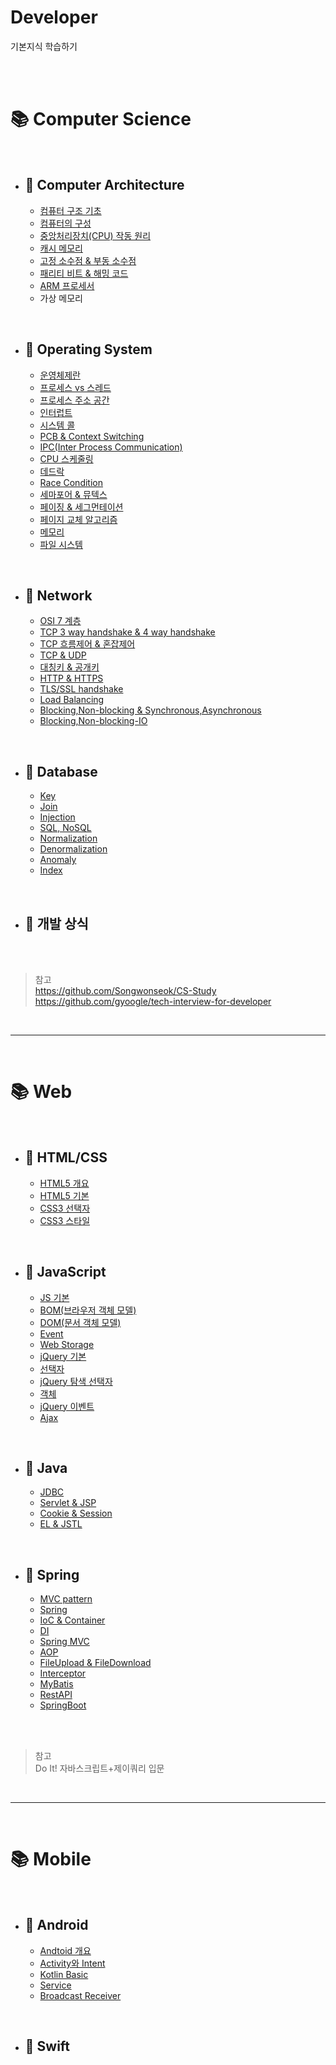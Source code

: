 # Developer

기본지식 학습하기

<br>

<br>

# 📚 Computer Science

<br>

- ## 📌 Computer Architecture

  - [컴퓨터 구조 기초](https://github.com/Talia2019/CS/blob/main/CA/%EC%BB%B4%ED%93%A8%ED%84%B0%EA%B5%AC%EC%A1%B0%EA%B8%B0%EC%B4%88.md)
  - [컴퓨터의 구성](https://github.com/Talia2019/CS/blob/main/CA/%EC%BB%B4%ED%93%A8%ED%84%B0%EC%9D%98%EA%B5%AC%EC%84%B1.md)
    <!-- 메모리구조 -->
  - [중앙처리장치(CPU) 작동 원리](https://github.com/Talia2019/CS/blob/main/CA/%EC%A4%91%EC%95%99%EC%B2%98%EB%A6%AC%EC%9E%A5%EC%B9%98%EC%9E%91%EB%8F%99%EC%9B%90%EB%A6%AC.md)
  - [캐시 메모리](https://github.com/Talia2019/CS/blob/main/CA/%EC%BA%90%EC%8B%9C%EB%A9%94%EB%AA%A8%EB%A6%AC.md)
  - [고정 소수점 & 부동 소수점](https://github.com/Talia2019/CS/blob/main/CA/%EA%B3%A0%EC%A0%95%EC%86%8C%EC%88%98%EC%A0%90_%EB%B6%80%EB%8F%99%EC%86%8C%EC%88%98%EC%A0%90.md)
  - [패리티 비트 & 해밍 코드](https://github.com/Talia2019/CS/blob/main/CA/%ED%8C%A8%EB%A6%AC%ED%8B%B0%EB%B9%84%ED%8A%B8_%ED%95%B4%EB%B0%8D%EC%BD%94%EB%93%9C.md)
  - [ARM 프로세서](https://github.com/Talia2019/CS/blob/main/CA/ARM%ED%94%84%EB%A1%9C%EC%84%B8%EC%84%9C.md)
  - 가상 메모리

<br>

- ## 📌 Operating System

  - [운영체제란](OS/운영체제란.md)
  - [프로세스 vs 스레드](OS/프로세스스레드.md)
  - [프로세스 주소 공간](OS/프로세스주소공간.md)
  - [인터럽트](OS/인터럽트.md)
  - [시스템 콜](OS/시스템콜.md)
  - [PCB & Context Switching](OS/PCB&CS.md)
  - [IPC(Inter Process Communication)](OS/IPC.md)
  - [CPU 스케줄링](OS/CPU스케줄링.md)
  - [데드락](OS/DeadLock&Starvation.md)
  - [Race Condition](OS/RaceCondition.md)
  - [세마포어 & 뮤텍스](OS/Semaphor&Mutex.md)
  - [페이징 & 세그먼테이션](OS/PagingSegmentation.md)
  - [페이지 교체 알고리즘](OS/PageReplacementAlgorithm.md)
  - [메모리](OS/Memory.md)
  - [파일 시스템](OS/FileSystem.md)

<br>

- ## 📌 Network

  - [OSI 7 계층](Network/OSI7.md)
  - [TCP 3 way handshake & 4 way handshake](Network/TCPhandshake.md)
  - [TCP 흐름제어 & 혼잡제어](Network/TCPIPControl.md)
  - [TCP & UDP](Network/UDP.md)
  - [대칭키 & 공개키](Network/대칭키공개키.md)
  - [HTTP & HTTPS](Network/HTTP&HTTPS.md)
  - [TLS/SSL handshake](Network/TSL&SSL.md)
  - [Load Balancing](Network/LoadBalancing.md)
  - [Blocking,Non-blocking & Synchronous,Asynchronous](Network/Blocking&NonBlocking.md)
  - [Blocking,Non-blocking-IO](CS/Network/Blocking&NonBlickingIO.md)

<!-- <br>
- ## 📌 Artificial Intelligence
  - [인공지능 기초](AI/AI기초.md)
<br> -->

<br>

- ## 📌 Database

  - [Key](CS/DB/Key.md)
  - [Join](CS/DB/Join.md)
  - [Injection](CS/DB/Injection.md)
  - [SQL, NoSQL](CS/DB/SqlNoSql.md)
  - [Normalization](CS/DB/Normalization.md)
  - [Denormalization](CS/DB/Denormalization.md)
  - [Anomaly](CS/DB/Anomaly.md)
  - [Index](CS/DB/Index.md)

<br>

- ## 📌 개발 상식

<br>

<br>

> 참고  
> https://github.com/Songwonseok/CS-Study  
> https://github.com/gyoogle/tech-interview-for-developer

<br>

---

<br>

# 📚 Web

<br>

- ## 📌 HTML/CSS

  - [HTML5 개요](https://github.com/Talia2019/Web/blob/main/HTML_CSS/HTML5%20%EA%B0%9C%EC%9A%94.md)
  - [HTML5 기본](https://github.com/Talia2019/Web/blob/main/HTML_CSS/HTML5%20%EA%B8%B0%EB%B3%B8.md)
  - [CSS3 선택자](https://github.com/Talia2019/Web/blob/main/HTML_CSS/CSS3%20%EC%84%A0%ED%83%9D%EC%9E%90.md)
  - [CSS3 스타일](https://github.com/Talia2019/Web/blob/main/HTML_CSS/CSS3%20%EC%8A%A4%ED%83%80%EC%9D%BC.md)

<br>

- ## 📌 JavaScript

  - [JS 기본](https://github.com/Talia2019/Web/blob/main/JS/JS%20%EA%B8%B0%EB%B3%B8.md)
  - [BOM(브라우저 객체 모델)](https://github.com/Talia2019/Web/blob/main/JS/BOM%20%EB%B8%8C%EB%9D%BC%EC%9A%B0%EC%A0%80%20%EA%B0%9D%EC%B2%B4%20%EB%AA%A8%EB%8D%B8.md)
  - [DOM(문서 객체 모델)](https://github.com/Talia2019/Web/blob/main/JS/DOM%20%EB%AC%B8%EC%84%9C%EA%B0%9D%EC%B2%B4%EB%AA%A8%EB%8D%B8.md)
  - [Event](https://github.com/Talia2019/Web/blob/main/JS/Event.md)
  - [Web Storage](https://github.com/Talia2019/Web/blob/main/JS/WebStorage.md)
  - [jQuery 기본](https://github.com/Talia2019/Web/blob/main/JS/jQuery%EA%B8%B0%EB%B3%B8.md)
  - [선택자](https://github.com/Talia2019/Web/blob/main/JS/%EC%84%A0%ED%83%9D%EC%9E%90.md)
  - [jQuery 탐색 선택자](https://github.com/Talia2019/Web/blob/main/JS/jQuery%ED%83%90%EC%83%89%EC%84%A0%ED%83%9D%EC%9E%90.md)
  - [객체](https://github.com/Talia2019/Web/blob/main/JS/%EA%B0%9D%EC%B2%B4.md)
  - [jQuery 이벤트](https://github.com/Talia2019/Web/blob/main/JS/jQuery%EC%9D%B4%EB%B2%A4%ED%8A%B8.md)
  <!-- - [애니메이션](https://github.com/Talia2019/Web/blob/main/JS/%EC%95%A0%EB%8B%88%EB%A9%94%EC%9D%B4%EC%85%98.md) -->
  - [Ajax](JS/Ajax.md)

<br>

- ## 📌 Java

  - [JDBC](Java/JDBC.md)
  - [Servlet & JSP](Java/Servlet&JSP.md)
  - [Cookie & Session](Java/Cookie&Session.md)
  - [EL & JSTL](Java/EL&JSTL.md)

<br>

- ## 📌 Spring

  - [MVC pattern](Spring/MVC.md)
  - [Spring](Spring/Spring.md)
  - [IoC & Container](Spring/IoC.md)
  - [DI](Spring/DI.md)
  - [Spring MVC](Spring/SpringMVC.md)
  - [AOP](Spring/AOP.md)
  - [FileUpload & FileDownload](#)
  - [Interceptor](Spring/Interceptor.md)
  - [MyBatis](Spring/MyBatis.md)
  - [RestAPI](Spring/RestAPI.md)
  - [SpringBoot](Spring/SpringBoot.md)

<br>

<br>

> 참고  
> Do It! 자바스크립트+제이쿼리 입문

<br>

---

<br>

# 📚 Mobile

<br>

- ## 📌 Android

  - [Andtoid 개요](Mobile/Android/Android개요.md)
  - [Activity와 Intent](Mobile/Android/Activity와Intent.md)
  - [Kotlin Basic](Mobile/Android/KotlinBasic.md)
  - [Service](Mobile/Android//Service.md)
  - [Broadcast Receiver](Mobile/Android/BroadcastReceiver.md)

<br>

- ## 📌 Swift
